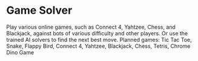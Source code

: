 # Game Solver
Play various online games, such as Connect 4, Yahtzee, Chess, and Blackjack, against bots of various difficulty and other players. Or use the trained AI solvers to find the next best move.
Planned games: Tic Tac Toe, Snake, Flappy Bird, Connect 4, Yahtzee, Blackjack, Chess, Tetris, Chrome Dino Game
